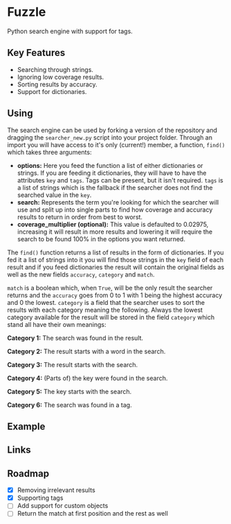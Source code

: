 # Fuzzle
Python search engine with support for tags.

## Key Features
 - Searching through strings.
 - Ignoring low coverage results.
 - Sorting results by accuracy.
 - Support for dictionaries.

## Using
The search engine can be used by forking a version of the repository and dragging the `searcher_new.py` script into your project folder. Through an import you will have access to it's only (current!) member, a function, `find()` which takes three arguments:
 - **options:** Here you feed the function a list of either dictionaries or strings. If you are feeding it dictionaries, they will have to have the attributes `key` and `tags`. Tags can be present, but it isn't required. `tags` is a list of strings which is the fallback if the searcher does not find the searched value in the `key`.
 - **search:** Represents the term you're looking for which the searcher will use and split up into single parts to find how coverage and accuracy results to return in order from best to worst.
 - **coverage_multiplier (optional):** This value is defaulted to 0.02975, increasing it will result in more results and lowering it will require the search to be found 100% in the options you want returned.
 
The `find()` function returns a list of results in the form of dictionaries. If you fed it a list of strings into it you will find those strings in the `key` field of each result and if you feed dictionaries the result will contain the original fields as well as the new fields `accuracy`, `category` and `match`.

`match` is a boolean which, when `True`, will be the only result the searcher returns and the `accuracy` goes from 0 to 1 with 1 being the highest accuracy and 0 the lowest. `category` is a field that the searcher uses to sort the results with each category meaning the following. Always the lowest category available for the result will be stored in the field `category` which stand all have their own meanings:


**Category 1:** The search was found in the result.

**Category 2:** The result starts with a word in the search.

**Category 3:** The result starts with the search.

**Category 4:** (Parts of) the key were found in the search.

**Category 5:** The key starts with the search.

**Category 6:** The search was found in a tag.

## Example


## Links


## Roadmap
 - [x] Removing irrelevant results
 - [x] Supporting tags
 - [ ] Add support for custom objects
 - [ ] Return the match at first position and the rest as well
